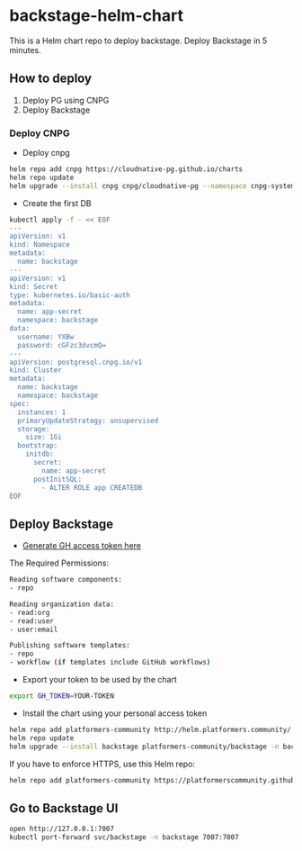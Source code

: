 # backstage-helm-chart

This is a Helm chart repo to deploy backstage.
Deploy Backstage in 5 minutes.

## How to deploy

1. Deploy PG using CNPG
2. Deploy Backstage

### Deploy CNPG

- Deploy cnpg

```bash
helm repo add cnpg https://cloudnative-pg.github.io/charts
helm repo update
helm upgrade --install cnpg cnpg/cloudnative-pg --namespace cnpg-system --create-namespace 
```

- Create the first DB

```bash
kubectl apply -f - << EOF
---
apiVersion: v1
kind: Namespace
metadata:
  name: backstage
---
apiVersion: v1
kind: Secret
type: kubernetes.io/basic-auth
metadata:
  name: app-secret
  namespace: backstage
data:
  username: YXBw
  password: cGFzc3dvcmQ=
---
apiVersion: postgresql.cnpg.io/v1
kind: Cluster
metadata:
  name: backstage
  namespace: backstage
spec:
  instances: 1
  primaryUpdateStrategy: unsupervised
  storage:
    size: 1Gi
  bootstrap:
    initdb:
      secret:
        name: app-secret
      postInitSQL:
        - ALTER ROLE app CREATEDB
EOF
```

## Deploy Backstage

- [Generate GH access token here](https://github.com/settings/tokens)

The Required Permissions:

```bash
Reading software components:
- repo

Reading organization data:
- read:org
- read:user
- user:email

Publishing software templates:
- repo
- workflow (if templates include GitHub workflows)
```

- Export your token to be used by the chart

```bash
export GH_TOKEN=YOUR-TOKEN
```

- Install the chart using your personal access token

```bash
helm repo add platformers-community http://helm.platformers.community/
helm repo update
helm upgrade --install backstage platformers-community/backstage -n backstage --set github.accessToken=${GH_TOKEN}
```

If you have to enforce HTTPS, use this Helm repo:

``` bash
helm repo add platformers-community https://platformerscommunity.github.io/backstage-helm-chart/
```

## Go to Backstage UI

```bash
open http://127.0.0.1:7007
kubectl port-forward svc/backstage -n backstage 7007:7007
```
